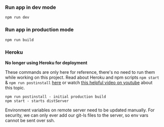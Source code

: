 ### Run app in dev mode
	npm run dev

### Run app in production mode
	npm run build

### Heroku

**No longer using Heroku for deployment**

These commands are only here for reference, there's no need to run them while working on this project. Read about Heroku and npm scripts `npm start` & `npm run postinstall` [here](https://devcenter.heroku.com/articles/nodejs-support#build-behavior) or watch [this helpful video on youtube](https://www.youtube.com/watch?v=Ru3Rj_hM8bo&t=1060s) about this topic.

	npm run postinstall - initial production build
	npm start - starts distServer


Environment variables on remote server need to be updated manually. For security, we can only ever add our git-ls files
to the server, so env vars cannot be sent over ssh.
